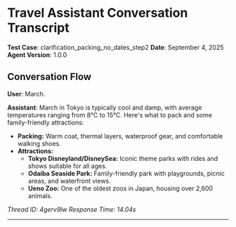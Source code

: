 # Travel Assistant Conversation Transcript

**Test Case**: clarification_packing_no_dates_step2
**Date**: September 4, 2025
**Agent Version**: 1.0.0

## Conversation Flow

**User**: March.

**Assistant**: March in Tokyo is typically cool and damp, with average temperatures ranging from 8°C to 15°C. Here's what to pack and some family-friendly attractions:

- **Packing:** Warm coat, thermal layers, waterproof gear, and comfortable walking shoes.
- **Attractions:**
  - **Tokyo Disneyland/DisneySea:** Iconic theme parks with rides and shows suitable for all ages.
  - **Odaiba Seaside Park:** Family-friendly park with playgrounds, picnic areas, and waterfront views.
  - **Ueno Zoo:** One of the oldest zoos in Japan, housing over 2,600 animals.

*Thread ID: 4gerv9lw*
*Response Time: 14.04s*

---
